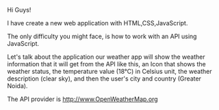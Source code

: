 Hi Guys!

I have create a new web application with HTML,CSS,JavaScript.

The only difficulty you might face, is how to work with an API using JavaScript.

Let's talk about the application our weather app will show the weather information that it will get from the API like this, an Icon that shows the weather status, the temperature value (18°C) in Celsius unit, the weather description (clear sky), and then the user's city and country (Greater Noida).

The API provider is http://www.OpenWeatherMap.org
